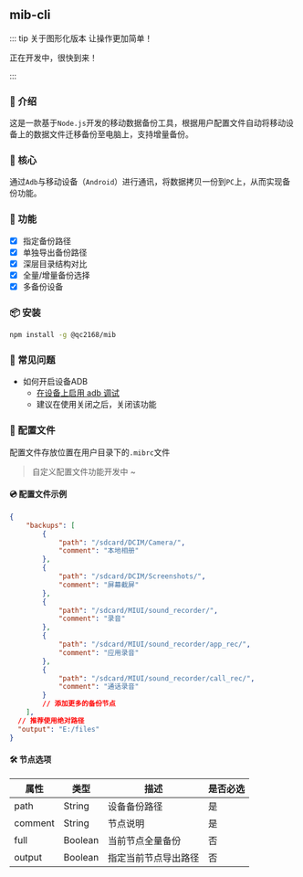 ## mib-cli

::: tip 关于图形化版本 让操作更加简单！

正在开发中，很快到来！

:::

### 📖 介绍

这是一款基于`Node.js`开发的移动数据备份工具，根据用户配置文件自动将移动设备上的数据文件迁移备份至电脑上，支持增量备份。

### 🧠 核心

通过`Adb`与移动设备（`Android`）进行通讯，将数据拷贝一份到`PC`上，从而实现备份功能。

### 🌈 功能

- [x] 指定备份路径
- [x] 单独导出备份路径
- [x] 深层目录结构对比
- [x] 全量/增量备份选择
- [x] 多备份设备 

### 📦 安装
```bash
npm install -g @qc2168/mib
```

### 📄 常见问题
- 如何开启设备ADB
  - [在设备上启用 adb 调试](https://developer.android.com/studio/command-line/adb?hl=zh-cn#Enabling)
  - 建议在使用关闭之后，关闭该功能

### 👻 配置文件

配置文件存放位置在用户目录下的`.mibrc`文件

> 自定义配置文件功能开发中 ~

#### 💿 配置文件示例
```json
{
    "backups": [
        {
            "path": "/sdcard/DCIM/Camera/",
            "comment": "本地相册"
        },
        {
            "path": "/sdcard/DCIM/Screenshots/",
            "comment": "屏幕截屏"
        },
        {
            "path": "/sdcard/MIUI/sound_recorder/",
            "comment": "录音"
        },
        {
            "path": "/sdcard/MIUI/sound_recorder/app_rec/",
            "comment": "应用录音"
        },
        {
            "path": "/sdcard/MIUI/sound_recorder/call_rec/",
            "comment": "通话录音"
        }
        // 添加更多的备份节点
    ],
  // 推荐使用绝对路径
  "output": "E:/files"
}
```

#### 🛠️ 节点选项

| 属性    | 类型    | 描述                 | 是否必选 |
| ------- | ------- | -------------------- | -------- |
| path    | String  | 设备备份路径         | 是       |
| comment | String  | 节点说明             | 是       |
| full    | Boolean | 当前节点全量备份     | 否       |
| output  | Boolean | 指定当前节点导出路径 | 否       |

